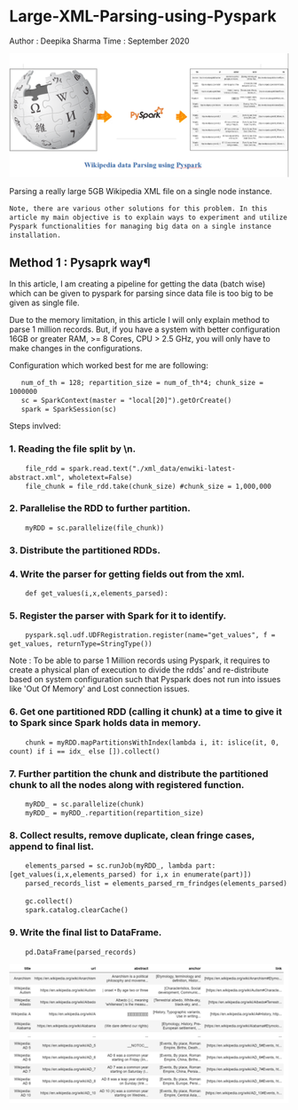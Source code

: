 # Large-XML-Parsing-using-Pyspark
Author : Deepika Sharma Time : September 2020


![alt text](https://github.com/Deepika-Sharma08/Large-XML-Parsing-using-Pyspark/blob/master/image/2.png?raw=true)





Parsing a really large 5GB Wikipedia XML file on a single node instance.

    Note, there are various other solutions for this problem. In this article my main objective is to explain ways to experiment and utilize Pyspark functionalities for managing big data on a single instance installation.
    
    
## Method 1 : Pysaprk way¶

In this article, I am creating a pipeline for getting the data (batch wise) which can be given to pyspark for parsing since data file is too big to be given as single file.

Due to the memory limitation, in this article I will only explain method to parse 1 million records. 
But, if you have a system with better configuration 16GB or greater RAM, >= 8 Cores, CPU > 2.5 GHz, you will only have to make changes in the configurations.


Configuration which worked best for me are following:

       num_of_th = 128; repartition_size = num_of_th*4; chunk_size = 1000000
       sc = SparkContext(master = "local[20]").getOrCreate()
       spark = SparkSession(sc)


 Steps invlved:

### 1. Reading the file split by \n.

        file_rdd = spark.read.text("./xml_data/enwiki-latest-abstract.xml", wholetext=False)
        file_chunk = file_rdd.take(chunk_size) #chunk_size = 1,000,000
        
        
        
### 2. Parallelise the RDD to further partition.

        myRDD = sc.parallelize(file_chunk))
        
### 3. Distribute the partitioned RDDs.

### 4. Write the parser for getting fields out from the xml.

        def get_values(i,x,elements_parsed):
        
        
### 5. Register the parser with Spark for it to identify.

        pyspark.sql.udf.UDFRegistration.register(name="get_values", f = get_values, returnType=StringType())
        
        
        
Note : To be able to parse 1 Million records using Pyspark, it requires to create a physical plan of execution to divide the rdds' and re-distribute based on system configuration such that Pyspark does not run into issues like 'Out Of Memory' and Lost connection issues.
        
        
### 6. Get one partitioned RDD (calling it chunk) at a time to give it to Spark since Spark holds data in memory.

        chunk = myRDD.mapPartitionsWithIndex(lambda i, it: islice(it, 0, count) if i == idx_ else []).collect()

### 7. Further partition the chunk and distribute the partitioned chunk to all the nodes along with registered function.

        myRDD_ = sc.parallelize(chunk)  
        myRDD_ = myRDD_.repartition(repartition_size)
### 8. Collect results, remove duplicate, clean fringe cases, append to final list.

        elements_parsed = sc.runJob(myRDD_, lambda part: [get_values(i,x,elements_parsed) for i,x in enumerate(part)])
        parsed_records_list = elements_parsed_rm_frindges(elements_parsed)  
        
        gc.collect()
        spark.catalog.clearCache()
   
### 9. Write the final list to DataFrame.
        pd.DataFrame(parsed_records)


![alt text](https://github.com/Deepika-Sharma08/Large-XML-Parsing-using-Pyspark/blob/master/image/1.png?raw=true)


 




